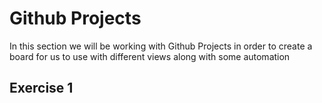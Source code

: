 # Github Projects

 In this section we will be working with Github Projects in order to create a board for us to use with different views along with some automation

## Exercise 1
